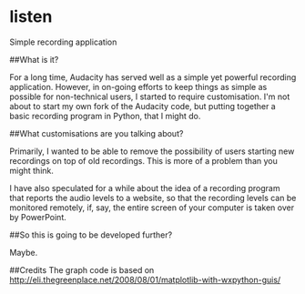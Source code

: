 listen
=========

Simple recording application

##What is it?

For a long time, Audacity has served well as a simple yet powerful recording application. However, in on-going efforts to keep things as simple as possible for non-technical users, I started to require customisation. I'm not about to start my own fork of the Audacity code, but putting together a basic recording program in Python, that I might do.

##What customisations are you talking about?

Primarily, I wanted to be able to remove the possibility of users starting new recordings on top of old recordings. This is more of a problem than you might think.

I have also speculated for a while about the idea of a recording program that reports the audio levels to a website, so that the recording levels can be monitored remotely, if, say, the entire screen of your computer is taken over by PowerPoint.

##So this is going to be developed further?

Maybe.

##Credits
The graph code is based on http://eli.thegreenplace.net/2008/08/01/matplotlib-with-wxpython-guis/

